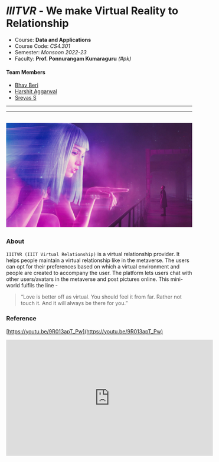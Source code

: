 # _IIITVR_ - We make Virtual Reality to Relationship

- Course: **Data and Applications**
- Course Code: *CS4.301*
- Semester: *Monsoon 2022-23*
- Faculty: **Prof. Ponnurangam Kumaraguru** *(#pk)*

#### Team Members

- [Bhav Beri](github.com/bhavberi)
- [Harshit Aggarwal](https://github.com/harshitaggarwal4/)
- [Sreyas S](https://github.com/Sreyas-03)

----
----

![Cover](./cover.jpg)
---

### About
`IIITVR (IIIT Virtual Relationship)` is a virtual relationship provider. It helps people maintain a virtual relationship like in the metaverse. The users can opt for their preferences based on which a virtual environment and people are created to accompany the user. The platform lets users chat with other users/avatars in the metaverse and post pictures online. This mini-world fulfils the line - 
> “Love is better off as virtual. You should feel it from far. Rather not touch it. And it will always be there for you.”

### Reference
[https://youtu.be/9R013apT_Pw](https://youtu.be/9R013apT_Pw)

<iframe width="560" height="315" src="https://www.youtube.com/embed/9R013apT_Pw?si=nvnI61AHiJGXMuEB&amp;controls=0" title="YouTube video player" frameborder="0" allow="accelerometer; autoplay; clipboard-write; encrypted-media; gyroscope; picture-in-picture; web-share" allowfullscreen></iframe>